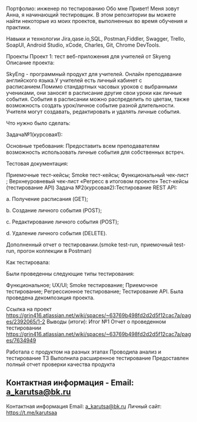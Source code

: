 Портфолио: инженер по тестированию
Обо мне
Привет! Меня зовут Анна, я начинающий тестировщик.
В этом репозитории вы можете найти некоторые из моих проектов, выполненных во время обучения и практики.

Навыки и технологии
Jira,qase.io,SQL, Postman,Fiddler, Swagger, Trello,
SoapUI, Android Studio, xCode, Charles, Git, Chrome DevTools.

Проекты
Проект 1: тест веб-приложения для учителей от Skyeng
Описание проекта:

SkyEng - программный продукт для учителей. Онлайн преподавание английского языка.У учителей есть личный кабинет с расписанием.Помимо стандартных часовых уроков с выбранными учениками, они заносят в расписание другие свои уроки как личные события. События в расписании можно распределить по цветам, также возможность создать урок/личное событие разной длительности. Учителя могут создавать, редактировать и удалять личные события.

Что нужно было сделать:

Задача№1(курсовая1):

Основные требования: Предоставить всем преподавателям возможность использовать личные события для собственных встреч.

Тестовая документация:

Приемочные тест-кейсы;
Smoke тест-кейсы;
Функциональный чек-лист ;
Верхнеуровневый чек-лист «Регресс в итоговом проекте»
Тест-кейсы (тестирование API)
Задача №2(курсовая2):Тестирование REST API:

a. Получение расписания (GET);

b. Создание личного события (POST);

c. Редактирование личного события (POST);

d. Удаление личного события (DELETE).

Дополненный отчет о тестировании.(smoke test-run, приемочный test-run, прогон коллекции в Postman)

Как тестировала:

Были проведенны следующие типы тестирования:

Функциональное;
UX/UI;
Smoke тестирование;
Приемочное тестирование;
Регрессионное тестирование;
Тестирование API.
Была проведена декомпозиция проекта.

Ссылка на проект https://grin416.atlassian.net/wiki/spaces/~63769b498fd2d2d5f12cac7a/pages/2392065/1-2
Выводы (итоги):
Итог №1 Отчет о проведенном тестировании https://grin416.atlassian.net/wiki/spaces/~63769b498fd2d2d5f12cac7a/pages/7634949

Работала с продуктом на разных этапах
Проводила анализ и тестирование ТЗ
Выполнила расширенное тестирование
Предоставлен полный отчет проверки качества продукта

## Контактная информация - Email: a_karutsa@bk.ru
Контактная информация
Email: a_karutsa@bk.ru
Личный сайт: https://t.me/karutsaa
